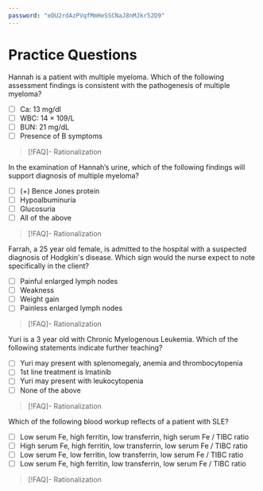 ```yaml
---
password: "eDU2rdAzPVqfMmHeSSCNaJ8nMJkr52D9"
---
```

# Practice Questions
Hannah is a patient with multiple myeloma. Which of the following assessment findings is consistent with the pathogenesis of multiple myeloma? 
- [ ] Ca: 13 mg/dl
- [ ] WBC: 14 × 109/L
- [ ] BUN: 21 mg/dL
- [ ] Presence of B symptoms
>[!FAQ]- Rationalization
>

In the examination of Hannah’s urine, which of the following findings will support diagnosis of multiple myeloma?
- [ ] (+) Bence Jones protein
- [ ] Hypoalbuminuria
- [ ] Glucosuria
- [ ] All of the above
>[!FAQ]- Rationalization
>

Farrah, a 25 year old female, is admitted to the hospital with a suspected diagnosis of Hodgkin's disease. Which sign would the nurse expect to note specifically in the client?
- [ ] Painful enlarged lymph nodes
- [ ] Weakness
- [ ] Weight gain
- [ ] Painless enlarged lymph nodes
>[!FAQ]- Rationalization
>

Yuri is a 3 year old with Chronic Myelogenous Leukemia. Which of the following statements indicate further teaching?
- [ ] Yuri may present with splenomegaly, anemia and thrombocytopenia
- [ ] 1st line treatment is Imatinib
- [ ] Yuri may present with leukocytopenia
- [ ] None of the above
>[!FAQ]- Rationalization
>

Which of the following blood workup reflects of a patient with SLE? 
- [ ] Low serum Fe, high ferritin, low transferrin, high serum Fe / TIBC ratio
- [ ] High serum Fe, high ferritin, low transferrin, low serum Fe / TIBC ratio
- [ ] Low serum Fe, low ferritin, low transferrin, low serum Fe / TIBC ratio
- [ ] Low serum Fe, high ferritin, low transferrin, low serum Fe / TIBC ratio
>[!FAQ]- Rationalization
>
